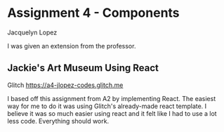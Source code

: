 Assignment 4 - Components
===
Jacquelyn Lopez

I was given an extension from the professor. 

## Jackie's Art Museum Using React

Glitch https://a4-jlopez-codes.glitch.me 

I based off this assignment from A2 by implementing React. The easiest way for me to do it was using Glitch's already-made react template. I believe it was so much easier using react and it felt like I had to use a lot less code. Everything should work. 